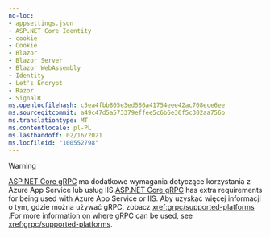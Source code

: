 ```yaml
---
no-loc:
- appsettings.json
- ASP.NET Core Identity
- cookie
- Cookie
- Blazor
- Blazor Server
- Blazor WebAssembly
- Identity
- Let's Encrypt
- Razor
- SignalR
ms.openlocfilehash: c5ea4fbb805e3ed586a41754eee42ac708ece6ee
ms.sourcegitcommit: a49c47d5a573379effee5c6b6e36f5c302aa756b
ms.translationtype: MT
ms.contentlocale: pl-PL
ms.lasthandoff: 02/16/2021
ms.locfileid: "100552798"
---
```

> [!WARNING]
> <span data-ttu-id="62df5-101">[ASP.NET Core gRPC](xref:grpc/index) ma dodatkowe wymagania dotyczące korzystania z Azure App Service lub usług IIS.</span><span class="sxs-lookup"><span data-stu-id="62df5-101">[ASP.NET Core gRPC](xref:grpc/index) has extra requirements for being used with Azure App Service or IIS.</span></span> <span data-ttu-id="62df5-102">Aby uzyskać więcej informacji o tym, gdzie można używać gRPC, zobacz <xref:grpc/supported-platforms> .</span><span class="sxs-lookup"><span data-stu-id="62df5-102">For more information on where gRPC can be used, see <xref:grpc/supported-platforms>.</span></span>
